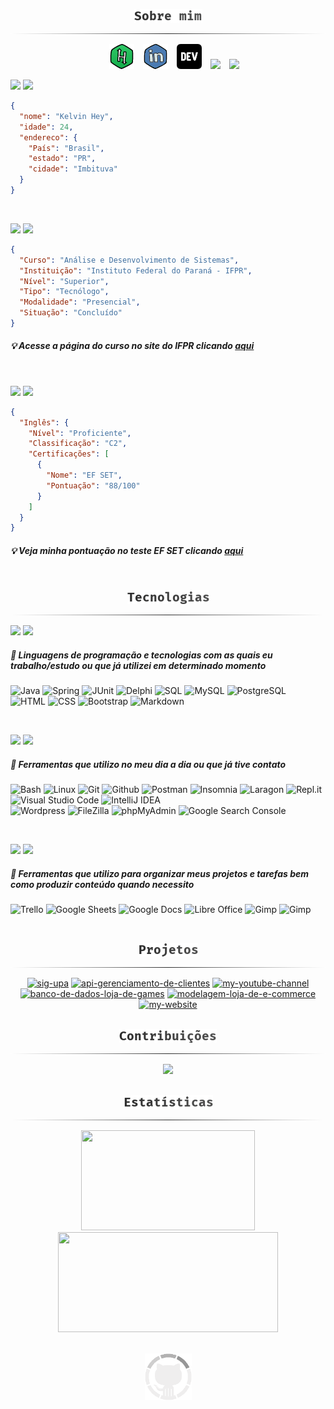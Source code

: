 <!-- <h1 align="center"><b>ҜΞLVIИ HΞУ</b></h1> 

<p align="center">
  <a href="https://github.com/kelvin-hey">
    <img src="https://github.com/kelvin-hey/kelvin-hey/blob/main/assets/kelvin_hey.png" alt="Kelvin Hey" /></a>
</p>

<h3 align="center">
  <img src="https://readme-typing-svg.demolab.com?font=Fira+Code&size=24&pause=1000&color=ffffff&center=true&width=435&lines=Desenvolvedor+back-end+Java" alt="Typing SVG"/>
</h3>

<!-- <img align="left" src="https://github.com/0xabdulkhalid/0xabdulkhalid/blob/main/assets/mdImages/about_me.gif" width="30" height="30"> 

<br> -->

<!-- Sobre mim --> 
<p align="center">
    <img src="https://github.com/kelvin-hey/kelvin-hey/blob/main/assets/sobre_mim.png" alt="Sobre mim"/>
    <img src="https://github.com/kelvin-hey/kelvin-hey/blob/main/assets/line.png"/>
</p>

<!--------------------------------------------------------------- Icons by Icons8 | https://icons8.com/ ------------------------------------------------------------->
<p align="center">
 <div align="center"  class="icons-social" style="margin-left: 10px;">
   <a style="margin-left: 10px;" target="_blank" href="https://www.hackerrank.com/profile/kelvinhey"><img src="https://github.com/kelvin-hey/kelvin-hey/blob/main/assets/hackerrank.png"/></a>     
   <a style="margin-left: 10px;" target="_blank" href="https://www.linkedin.com/in/kelvinhey/"><img src="https://github.com/kelvin-hey/kelvin-hey/blob/main/assets/linkedin.png"></a>
   <a style="margin-left: 10px;" target="_blank" href="https://dev.to/kelvinhey"><img src="https://github.com/kelvin-hey/kelvin-hey/blob/main/assets/devto.png"></a>
   <a style="margin-left: 10px;" target="_blank" href="https://www.youtube.com/@kelvinhey"><img src="https://img.icons8.com/doodle/40/000000/youtube--v2.png" ></a>   
   <a style="margin-left: 10px;" target="_blank" href="https://github.com/search?q=commenter%3Akelvin-hey&type=issues"><img src="https://img.icons8.com/doodle/40/000000/help.png" ></a>              
 </div>
</p>

<img height="26" src="https://shields.io/badge/ℹ️-161B22?style=flat-square"/> <img height="26" src="https://shields.io/badge/INFORMAÇÕES_PESSOAIS-161B22?style=flat-square"/> 

```JSON
{  
  "nome": "Kelvin Hey",
  "idade": 24,
  "endereco": {                  
    "País": "Brasil",
    "estado": "PR",
    "cidade": "Imbituva"      
  }
}
```
<br>

<img height="26" src="https://shields.io/badge/🎓-161B22?style=flat-square"/> <img height="26" src="https://shields.io/badge/FORMAÇÃO_ACADÊMICA-161B22?style=flat-square"/> 

```JSON
{
  "Curso": "Análise e Desenvolvimento de Sistemas",
  "Instituição": "Instituto Federal do Paraná - IFPR",
  "Nível": "Superior",
  "Tipo": "Tecnólogo",
  "Modalidade": "Presencial",
  "Situação": "Concluído"
}
```
##### 💡 Acesse a página do curso no site do IFPR clicando <a href="https://ifpr.edu.br/irati/nossos-cursos/cursos_superiores/tecnologia-em-analise-e-desenvolvimento-de-sistemas/">aqui</a>

<br>

<img height="26" src="https://shields.io/badge/🇺🇸-161B22?style=flat-square"/> <img height="26" src="https://shields.io/badge/IDIOMAS-161B22?style=flat-square"/> 

```JSON
{
  "Inglês": {
    "Nível": "Proficiente",
    "Classificação": "C2",
    "Certificações": [
      {
        "Nome": "EF SET",
        "Pontuação": "88/100"
      }
    ]
  }
}
```
##### 💡 Veja minha pontuação no teste EF SET clicando <a href="https://cert.efset.org/Sv2EHy">aqui</a>

<!-- <img align="left" src="https://media.giphy.com/media/WUlplcMpOCEmTGBtBW/giphy.gif" width="28" height="28"> -->

<br>

<!-- Tecnologias -->
<p align="center">
    <img src="https://github.com/kelvin-hey/kelvin-hey/blob/main/assets/tecnologias.png" alt="Tecnologias"/>
    <img src="https://github.com/kelvin-hey/kelvin-hey/blob/main/assets/line.png"/>
</p>

<img height="26" src="https://shields.io/badge/🖥️-232323?style=flat-square"/> <img height="26" src="https://shields.io/badge/DESENVOLVIMENTO_DE_SOFTWARE-232323?style=flat-square"/> 

##### 💬 Linguagens de programação e tecnologias com as quais eu trabalho/estudo ou que já utilizei em determinado momento

<p>
  <img alt="Java" src="https://img.shields.io/badge/-Java-232323?style=flat&logo=openjdk&logoColor=yellow"/> 
  <img alt="Spring" src="https://img.shields.io/badge/-Spring-232323?style=flat&logo=spring&logoColor=green"/>
  <img alt="JUnit" src="https://custom-icon-badges.demolab.com/badge/JUnit-232323.svg?logo=check-circle&logoColor=25A162"/>
  <img alt="Delphi" src="https://img.shields.io/badge/-Delphi-232323?style=flat&logo=delphi&logoColor=red"/>   
  <img alt="SQL" src="https://custom-icon-badges.demolab.com/badge/SQL-232323.svg?logo=database&logoColor=white">
  <img alt="MySQL" src="https://img.shields.io/badge/-MySQL-232323?style=flat&logo=mysql"/>  
  <img alt="PostgreSQL" src="https://img.shields.io/badge/-PostgreSQL-232323?style=flat&logo=postgresql"/>   

  <br>
    
  <img alt="HTML" src="https://img.shields.io/badge/-HTML-232323?style=flat&logo=html5"/>
  <img alt="CSS" src="https://img.shields.io/badge/-CSS-232323?style=flat&logo=css3"/>
  <img alt="Bootstrap" src="https://img.shields.io/badge/-Bootstrap-232323?style=flat&logo=Bootstrap"/>
  <img alt="Markdown" src="https://img.shields.io/badge/Markdown-232323.svg?logo=markdown&logoColor=white"></a>
</p> <br>

<img height="26" src="https://shields.io/badge/🛠️-232323?style=flat-square"/> <img height="26" src="https://shields.io/badge/SOFTWARES_E_FERRAMENTAS-232323?style=flat-square"/>

##### 💬 Ferramentas que utilizo no meu dia a dia ou que já tive contato

<p>            
   <img alt="Bash" src="https://img.shields.io/badge/-Bash-232323?style=flat&logo=gnubash&logoColor=4EAA25"/> 
   <img alt="Linux" src="https://img.shields.io/badge/-Linux-232323?style=flat&logo=linux&logoColor=FCC624"/>    
   <img alt="Git" src="https://img.shields.io/badge/-Git-232323?style=flat&logo=git&logoColor=F05032"/>
   <img alt="Github" src="https://img.shields.io/badge/-GitHub-232323?style=flat&logo=github&logoColor=181717"/>      
   <img alt="Postman" src="https://img.shields.io/badge/Postman-232323?logo=postman&logoColor=FF6C37">
   <img alt="Insomnia" src="https://img.shields.io/badge/Insomnia-232323?logo=insomnia&logoColor=5849BE">   
   <img alt="Laragon" src="https://img.shields.io/badge/-Laragon-232323?style=flat&logo=laragon&logoColor=FCC624"/>   
   <img alt="Repl.it" src="https://img.shields.io/badge/Repl.it-232323.svg?logo=Replit&logoColor=white">      
   <img alt="Visual Studio Code" src="https://img.shields.io/badge/Visual%20Studio%20Code-232323.svg?logo=visual-studio-code&logoColor=0078d7">
   <img alt="IntelliJ IDEA" src="https://img.shields.io/badge/-IntelliJ IDEA-232323?style=flat&logo=intellij-idea&logoColor=orange"/>   
   
   <br>
   
   <img alt="Wordpress" src="https://img.shields.io/badge/-Wordpress-232323?style=flat&logo=wordpress&logoColor=#21759B"/>  
   <img alt="FileZilla" src="https://img.shields.io/badge/FileZilla-232323.svg?logo=filezilla&logoColor=BF0000">   
   <img alt="phpMyAdmin" src="https://img.shields.io/badge/phpMyAdmin-232323.svg?style=flat&logo=php&logoColor=%23777BB4"/>  
   <img alt="Google Search Console" src="https://img.shields.io/badge/-Google Search Console-232323?style=flat&logo=googlesearchconsole&logoColor=458CF5"/>     
</p> <br>

<img height="26" src="https://shields.io/badge/▶️-232323?style=flat-square"/> <img height="26" src="https://shields.io/badge/PROJETOS_E_PRODUÇÃO_DE_CONTEÚDO-232323?style=flat-square"/>
##### 💬 Ferramentas que utilizo para organizar meus projetos e tarefas bem como produzir conteúdo quando necessito

<p>    
  <img alt="Trello" src="https://img.shields.io/badge/Trello-232323?logo=trello&logoColor=0052CC">
  <img alt="Google Sheets" src="https://img.shields.io/badge/Sheets-232323.svg?logo=google%20sheets&logoColor=34A853">
  <img alt="Google Docs" src="https://img.shields.io/badge/Docs-232323.svg?logo=google%20docs&logoColor=blue">
  <img alt="Libre Office" src="https://img.shields.io/badge/Libre Office-232323?logo=libreoffice&logoColor=#18A303">
  <img alt="Gimp" src="https://img.shields.io/badge/Gimp-232323.svg?logo=gimp&logoColor=5C5543">
  <img alt="Gimp" src="https://img.shields.io/badge/Canva-232323.svg?logo=canva&logoColor=00C4CC">  
</p> <br>

<!-- Projetos -->
<p align="center">
    <img src="https://github.com/kelvin-hey/kelvin-hey/blob/main/assets/projetos.png" alt="Projetos"/>
    <img src="https://github.com/kelvin-hey/kelvin-hey/blob/main/assets/line.png"/>
</p>

<div align="center">   
  <a href="https://github.com/kelvin-hey/sig-upa"><img width="278" src="https://denvercoder1-github-readme-stats.vercel.app/api/pin/?username=kelvin-hey&repo=sig-upa&theme=dark&bg_color=232323&title_color=ffffff&hide_border=true&icon_color=ffffff&show_icons=false" alt="sig-upa"></a>
  <a href="https://github.com/kelvin-hey/tcc-ads-ifpr"><img width="278" src="https://denvercoder1-github-readme-stats.vercel.app/api/pin/?username=kelvin-hey&repo=tcc-ads-ifpr&theme=dark&bg_color=232323&title_color=ffffff&hide_border=true&icon_color=ffffff&show_icons=false" alt="api-gerenciamento-de-clientes"></a>
  <a href="https://github.com/kelvin-hey/my-youtube-channel"><img width="278" src="https://denvercoder1-github-readme-stats.vercel.app/api/pin/?username=kelvin-hey&repo=my-youtube-channel&theme=dark&bg_color=232323&title_color=ffffff&hide_border=true&icon_color=ffffff&show_icons=false" alt="my-youtube-channel"></a>        
  <a href="https://github.com/kelvin-hey/banco-de-dados-loja-de-games"><img width="278" src="https://denvercoder1-github-readme-stats.vercel.app/api/pin/?username=kelvin-hey&repo=banco-de-dados-loja-de-games&theme=dark&bg_color=232323&title_color=ffffff&hide_border=true&icon_color=ffffff&show_icons=false" alt="banco-de-dados-loja-de-games"></a>
  <a href="https://github.com/kelvin-hey/modelagem-loja-de-e-commerce"><img width="278" src="https://denvercoder1-github-readme-stats.vercel.app/api/pin/?username=kelvin-hey&repo=modelagem-loja-de-e-commerce&theme=dark&bg_color=232323&title_color=ffffff&hide_border=true&icon_color=ffffff&show_icons=false" alt="modelagem-loja-de-e-commerce"></a>  
  <a href="https://github.com/kelvin-hey/my-website"><img width="278" src="https://denvercoder1-github-readme-stats.vercel.app/api/pin/?username=kelvin-hey&repo=my-website&theme=dark&bg_color=232323&title_color=ffffff&hide_border=true&icon_color=ffffff&show_icons=false" alt="my-website"></a>      
</div>

<br> 

<!-- Contribuições -->
<p align="center">
    <img src="https://github.com/kelvin-hey/kelvin-hey/blob/main/assets/contribuicoes.png" alt="Projetos"/>
    <img src="https://github.com/kelvin-hey/kelvin-hey/blob/main/assets/line.png"/>
</p>

<div align="center">
 <a href="https://github.com/kelvin-hey/">
  <img src="https://github-readme-activity-graph.vercel.app/graph/?username=kelvin-hey&bg_color=232323&color=ffffff&line=6cc644&point=6cc644&hide_border=true&locale=pt_BR"/>
 </a>
</div> 

<br> 

<!-- Estatísticas -->
<p align="center">
    <img src="https://github.com/kelvin-hey/kelvin-hey/blob/main/assets/estatisticas.png" alt="Projetos"/>
    <img src="https://github.com/kelvin-hey/kelvin-hey/blob/main/assets/line.png"/>
</p>

<div align="center">
  <img width="278" height="160" src="https://github-readme-stats.vercel.app/api/top-langs/?username=kelvin-hey&locale=pt-BR&layout=compact&theme=react&bg_color=232323&title_color=ffffff&hide_border=true&icon_color=F8D866&show_icons=false" style"max-width: 100%;"/>   
  <img width="352" height="160" src="https://github-readme-stats.vercel.app/api?username=kelvin-hey&locale=pt-BR&layout=compact&show_icons=true&theme=react&bg_color=232323&title_color=ffffff&hide_border=true&icon_color=F8D866&show_icons=false" style"max-width: 100%;"/>
  <!-- <img width="278" src="https://streak-stats.demolab.com?user=kelvin-hey&layout=compact&theme=dark&hide_border=true&locale=pt_BR&date_format=j%2Fn%5B%2FY%5D&background=232323&locale=pt-BR"/> -->
</div>

<!--
<p align="center">
  <!-- Credits of the gif: https://github.com/ahmed-aliraqi 
  <picture><img src="https://github.com/kelvin-hey/kelvin-hey/blob/main/assets/dinosauro.gif"></img></picture> 
</p> -->

<br>

<!-- Github loading GIF -->
<p align="center">
  <!-- Credits of the gif: https://github.com/ahmed-aliraqi -->
  <picture><img src="https://raw.githubusercontent.com/AhmedFathyDev/AhmedFathyDev/main/GitHub.gif" width=75px height="75"></picture> 
</p>
